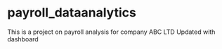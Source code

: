 # payroll_dataanalytics
This is a project on payroll analysis for company ABC LTD
Updated with dashboard
